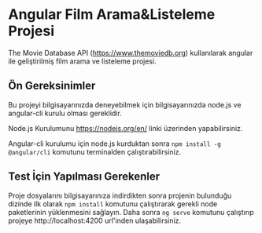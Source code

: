 # Angular Film Arama&Listeleme Projesi

The Movie Database API (https://www.themoviedb.org) kullanılarak angular ile geliştirilmiş film arama ve listeleme projesi.

## Ön Gereksinimler

Bu projeyi bilgisayarınızda deneyebilmek için bilgisayarınızda node.js ve angular-cli kurulu olması gereklidir.

Node.js Kurulumunu https://nodejs.org/en/ linki üzerinden yapabilirsiniz.

Angular-cli kurulumu için node.js kurduktan sonra `npm install -g @angular/cli` komutunu terminalden çalıştırabilirsiniz.

## Test İçin Yapılması Gerekenler

Proje dosyalarını bilgisayarınıza indirdikten sonra projenin bulunduğu dizinde ilk olarak `npm install` komutunu çalıştırarak gerekli node paketlerinin yüklenmesini sağlayın. Daha sonra `ng serve` komutunu çalıştırıp projeye http://localhost:4200 url'inden ulaşabilirsiniz. 